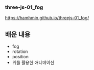 ### three-js-01_fog
 
 https://hamhmin.github.io/threejs-01_fog/
 
 ## 배운 내용
 - fog
 - rotation
 - position 
 - 위를 활용한 애니메이션
